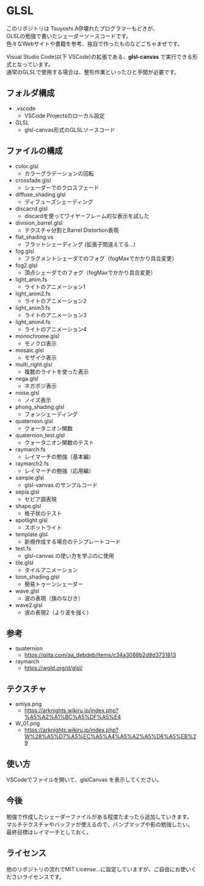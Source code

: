 # GLSL

このリポジトリは Tsuyoshi.A@壊れたプログラマーもどきが、  
GLSLの勉強で書いたシェーダーソースコードです。  
色々なWebサイトや書籍を参考、独自で作ったものなどごちゃまぜです。

Visual Studio Code(以下 VSCode)の拡張である、**glsl-canvas** で実行できる形式となっています。  
通常のGLSLで使用する場合は、整形作業といったひと手間が必要です。

## フォルダ構成

- .vscode
  - VSCode Projectsのローカル設定
- GLSL
  - glsl-canvas形式のGLSLソースコード

## ファイルの構成
- color.glsl
  - カラーグラデーションの回転
- crossfade.glsl
  - シェーダーでのクロスフェード
- diffuse_shading.glsl
  - ディフューズシェーディング
- discacrd.glsl
  - discardを使ってワイヤーフレーム的な表示を試した
- division_barrel.glsl
  - テクスチャ分割とBarrel Distortion表現
- flat_shading.vs
  - フラットシェーディング (拡張子間違えてる…)
- fog.glsl
  - フラグメントシェーダでのフォグ（fogMaxでかかり具合変更）
- fog2.glsl
  - 頂点シェーダでのフォグ（fogMaxでかかり具合変更）
- light_anim.fs
  - ライトのアニメーション1
- light_anim2.fs
  - ライトのアニメーション2
- light_anim3.fs
  - ライトのアニメーション3
- light_anim4.fs
  - ライトのアニメーション4
- monochrome.glsl
  - モノクロ表示
- mosaic.glsl
  - モザイク表示
- multi_right.glsl
  - 複数のライトを使った表示
- nega.glsl
  - ネガポジ表示
- noise.glsl
  - ノイズ表示
- phong_shading.glsl
  - フォンシェーディング
- quaternion.glsl
  - クォータニオン関数
- quaternion_test.glsl
  - クォータニオン関数のテスト
- raymarch.fs
  - レイマーチの勉強（基本編）
- raymarch2.fs
  - レイマーチの勉強（応用編）
- sample.glsl
  - glsl-vanvas のサンプルコード
- sepia.glsl
  - セピア調表現
- shape.glsl
  - 格子状のテスト
- spotlight.glsl
  - スポットライト
- template.glsl
  - 新規作成する場合のテンプレートコード
- test.fs
  - glsl-canvas の使い方を学ぶのに使用
- tile.glsl
  - タイルアニメーション
- toon_shading.glsl
  - 簡易トゥーンシェーダー
- wave.glsl
  - 波の表現（旗のなびき）
- wave2.glsl
  - 波の表現2（より波を強く）

## 参考
- quaternion
  - https://qiita.com/aa_debdeb/items/c34a3088b2d8d3731813
- raymarch
  - https://wgld.org/d/glsl/

## テクスチャ
- amiya.png
  - https://arknights.wikiru.jp/index.php?%A5%A2%A1%BC%A5%DF%A5%E4
- W_01.png
  - https://arknights.wikiru.jp/index.php?W%28%A5%D7%A5%EC%A5%A4%A5%A2%A5%D6%A5%EB%29

## 使い方
VSCodeでファイルを開いて、glslCanvas を表示してください。

## 今後
勉強で作成したシェーダーファイルがある程度たまったら追加していきます。  
マルチテクスチャやバッファが使えるので、バンプマップや影の勉強したい。  
最終目標はレイマーチとしておく。

## ライセンス
他のリポジトリの流れでMIT License…に設定していますが、ご自由にお使いくださいライセンスです。
